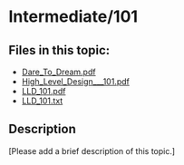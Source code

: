 # Intermediate/101

## Files in this topic:

- [Dare_To_Dream.pdf](Dare_To_Dream.pdf)
- [High_Level_Design___101.pdf](High_Level_Design___101.pdf)
- [LLD_101.pdf](LLD_101.pdf)
- [LLD_101.txt](LLD_101.txt)

## Description

[Please add a brief description of this topic.]

